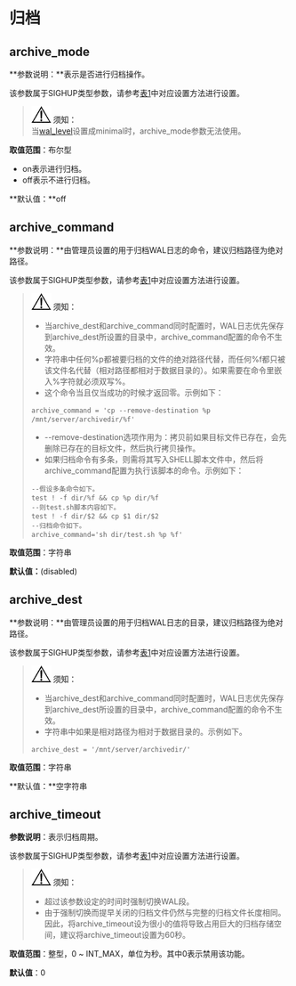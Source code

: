 # 归档<a name="ZH-CN_TOPIC_0289900666"></a>

## archive\_mode<a name="zh-cn_topic_0283137238_zh-cn_topic_0237124710_zh-cn_topic_0059778119_sc70ee2a3ae214c89a156d9ad7a8b81e8"></a>

**参数说明：**表示是否进行归档操作。

该参数属于SIGHUP类型参数，请参考[表1](重设参数.md#zh-cn_topic_0237121562_zh-cn_topic_0059777490_t91a6f212010f4503b24d7943aed6d846)中对应设置方法进行设置。

>![](public_sys-resources/icon-notice.gif) **须知：**  
>当[wal\_level](设置.md#zh-cn_topic_0283137354_zh-cn_topic_0237124707_zh-cn_topic_0059778393_s2c76f5957066407a959191148f2c780f)设置成minimal时，archive\_mode参数无法使用。

**取值范围**：布尔型

-   on表示进行归档。
-   off表示不进行归档。

**默认值：**off

## archive\_command<a name="zh-cn_topic_0283137238_zh-cn_topic_0237124710_zh-cn_topic_0059778119_sb54b5ab5e89e4a45a0c3401362709782"></a>

**参数说明：**由管理员设置的用于归档WAL日志的命令，建议归档路径为绝对路径。

该参数属于SIGHUP类型参数，请参考[表1](重设参数.md#zh-cn_topic_0237121562_zh-cn_topic_0059777490_t91a6f212010f4503b24d7943aed6d846)中对应设置方法进行设置。

>![](public_sys-resources/icon-notice.gif) **须知：**
> 
>-   当archive\_dest和archive\_command同时配置时，WAL日志优先保存到archive\_dest所设置的目录中，archive\_command配置的命令不生效。
>-   字符串中任何%p都被要归档的文件的绝对路径代替，而任何%f都只被该文件名代替（相对路径都相对于数据目录的）。如果需要在命令里嵌入%字符就必须双写%。
>-   这个命令当且仅当成功的时候才返回零。示例如下：
>    ```
>    archive_command = 'cp --remove-destination %p /mnt/server/archivedir/%f' 
>    ```
>-   --remove-destination选项作用为：拷贝前如果目标文件已存在，会先删除已存在的目标文件，然后执行拷贝操作。
>-   如果归档命令有多条，则需将其写入SHELL脚本文件中，然后将archive\_command配置为执行该脚本的命令。示例如下：
>    ```
>    --假设多条命令如下。
>    test ! -f dir/%f && cp %p dir/%f
>    --则test.sh脚本内容如下。
>    test ! -f dir/$2 && cp $1 dir/$2 
>    --归档命令如下。
>    archive_command='sh dir/test.sh %p %f'
>    ```

**取值范围**：字符串

**默认值：**\(disabled\)


## archive\_dest<a name="section460019369146"></a>

**参数说明：**由管理员设置的用于归档WAL日志的目录，建议归档路径为绝对路径。

该参数属于SIGHUP类型参数，请参考[表1](重设参数.md#zh-cn_topic_0237121562_zh-cn_topic_0059777490_t91a6f212010f4503b24d7943aed6d846)中对应设置方法进行设置。

>![](public_sys-resources/icon-notice.gif) **须知：** 
>
>-   当archive\_dest和archive\_command同时配置时，WAL日志优先保存到archive\_dest所设置的目录中，archive\_command配置的命令不生效。
>-   字符串中如果是相对路径为相对于数据目录的。示例如下。
>    ```
>    archive_dest = '/mnt/server/archivedir/'
>    ```

**取值范围**：字符串

**默认值：**空字符串


## archive\_timeout<a name="zh-cn_topic_0283137238_zh-cn_topic_0237124710_zh-cn_topic_0059778119_s360e571a567640fb8e0b438103192290"></a>

**参数说明**：表示归档周期。

该参数属于SIGHUP类型参数，请参考[表1](重设参数.md#zh-cn_topic_0237121562_zh-cn_topic_0059777490_t91a6f212010f4503b24d7943aed6d846)中对应设置方法进行设置。

>![](public_sys-resources/icon-notice.gif) **须知：** 
>
>-   超过该参数设定的时间时强制切换WAL段。
>-   由于强制切换而提早关闭的归档文件仍然与完整的归档文件长度相同。因此，将archive\_timeout设为很小的值将导致占用巨大的归档存储空间，建议将archive\_timeout设置为60秒。

**取值范围**：整型，0 \~ INT\_MAX，单位为秒。其中0表示禁用该功能。

**默认值**：0


